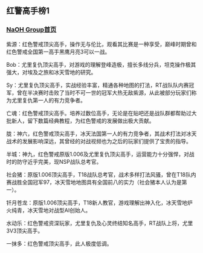 ## 红警高手榜1

### [NaOH Group首页](index.md)


紫源：红色警戒顶尖高手，操作无与伦比，观看其比赛是一种享受，巅峰时期曾和红色警戒全国第一高手黑鹰月亮3可以一战。

Bob：尤里复仇顶尖高手，对游戏的理解登峰造极，擅长多线分兵，坦克操作极其强大，对埃及之旅和冰天雪地的研究。

Sy：尤里复仇顶尖高手，实战经验丰富，精通各种地图的打法，RT战队队内赛冠军，曾在半决赛时击败了当时不可一世的冠军大热无敌紫源，从此被部分玩家们称为尤里复仇第一人的有力竞争者。

亡魂：红色警戒顶尖高手。培养过数位高手，无论是在贴吧还是战队群都帮助过大批新人，留下数篇经典教程，为红色警戒的发展做出极大贡献。

胧：神六，红色警戒顶尖高手，冰天法国第一人的有力竞争者，其战术打法对冰天战术的发展影响深远，其曾经的对战视频也为之后的玩家们提供了宝贵的指导。

半城：神九，红色警戒原版1.006及尤里复仇顶尖高手，运营能力十分强悍，对战时的防守近乎完美，现NSP战队总考官。

社会猪：原版1.006顶尖高手，T18战队总考官，战术多样打法风骚，曾在T18队内赛战胜全国冠军97，冰天雪地地图具有全国前八的实力（社会猪本人认为是第一）。

钎月苍龙：原版1.006顶尖高手，T18新人教官，游戏理解出神入化，冰天雪地炉火纯青，冰天雪地对战型AI创始人。

水动乐：红色警戒资深玩家，尤里复仇及心灵终结知名高手，RT战队上将，尤里3V3顶尖高手。

一抹多：红色警戒顶尖高手，此人极度低调。